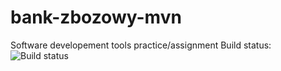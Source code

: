 # bank-zbozowy-mvn
Software developement tools practice/assignment
Build status: 
![Build status](https://travis-ci.com/hlindenau/bank-zbozowy-mvn.svg?branch=main)
